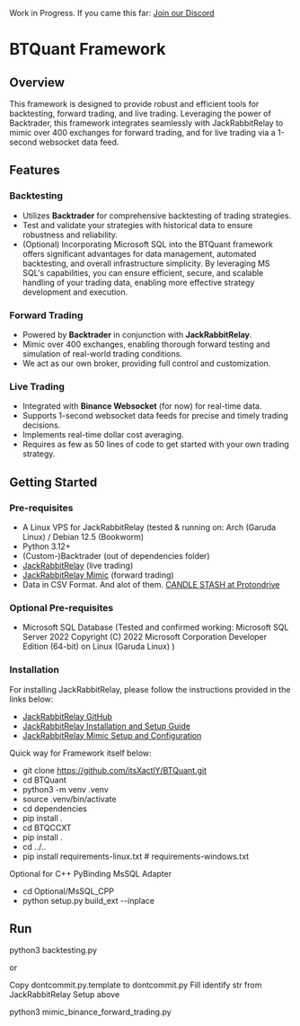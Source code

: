 Work in Progress. If you came this far: [Join our Discord](https://discord.gg/Y7uBxmRg3Z)

# BTQuant Framework

## Overview

This framework is designed to provide robust and efficient tools for backtesting, forward trading, and live trading. Leveraging the power of Backtrader, this framework integrates seamlessly with JackRabbitRelay to mimic over 400 exchanges for forward trading, and for live trading via a 1-second websocket data feed.

## Features

### Backtesting
- Utilizes **Backtrader** for comprehensive backtesting of trading strategies.
- Test and validate your strategies with historical data to ensure robustness and reliability.
- (Optional) Incorporating Microsoft SQL into the BTQuant framework offers significant advantages for data management, automated backtesting, and overall infrastructure simplicity. By leveraging MS SQL's capabilities, you can ensure efficient, secure, and scalable handling of your trading data, enabling more effective strategy development and execution.

### Forward Trading
- Powered by **Backtrader** in conjunction with **JackRabbitRelay**.
- Mimic over 400 exchanges, enabling thorough forward testing and simulation of real-world trading conditions.
- We act as our own broker, providing full control and customization.

### Live Trading
- Integrated with **Binance Websocket** (for now) for real-time data.
- Supports 1-second websocket data feeds for precise and timely trading decisions.
- Implements real-time dollar cost averaging.
- Requires as few as 50 lines of code to get started with your own trading strategy.

## Getting Started

### Pre-requisites
- A Linux VPS for JackRabbitRelay (tested & running on: Arch (Garuda Linux) / Debian 12.5 (Bookworm)
- Python 3.12+
- (Custom-)Backtrader (out of dependencies folder)
- [JackRabbitRelay](https://github.com/rapmd73/JackrabbitRelay) (live trading)
- [JackRabbitRelay Mimic](https://github.com/rapmd73/JackrabbitRelay/wiki/Jackrabbit-Mimic) (forward trading)
- Data in CSV Format. And alot of them. [CANDLE STASH at Protondrive](https://drive.proton.me/urls/K19ADZ4DZM#D9s3zyRrZH1m)

### Optional Pre-requisites
- Microsoft SQL Database (Tested and confirmed working: Microsoft SQL Server 2022 Copyright (C) 2022 Microsoft Corporation Developer Edition (64-bit) on Linux (Garuda Linux) <X64>)


### Installation

For installing JackRabbitRelay, please follow the instructions provided in the links below:

- [JackRabbitRelay GitHub](https://github.com/rapmd73/JackrabbitRelay)
- [JackRabbitRelay Installation and Setup Guide](https://github.com/rapmd73/JackrabbitRelay/wiki/Installation-and-Setup#installing-and-setting-up-version-2)
- [JackRabbitRelay Mimic Setup and Configuration](https://github.com/rapmd73/JackrabbitRelay/wiki/Jackrabbit-Mimic)


Quick way for Framework itself below:

- git clone https://github.com/itsXactlY/BTQuant.git
- cd BTQuant
- python3 -m venv .venv
- source .venv/bin/activate
- cd dependencies
- pip install .
- cd BTQCCXT
- pip install .
- cd ../..
- pip install requirements-linux.txt # requirements-windows.txt


Optional for C++ PyBinding MsSQL Adapter

- cd Optional/MsSQL_CPP
- python setup.py build_ext --inplace
 

## Run

python3 backtesting.py

or

Copy dontcommit.py.template to dontcommit.py
Fill identify str from JackRabbitRelay Setup above

python3 mimic_binance_forward_trading.py
